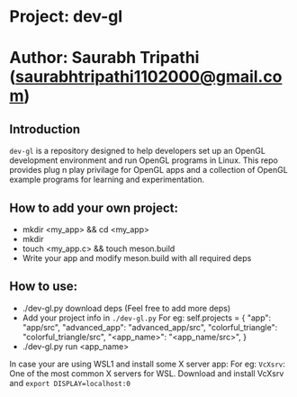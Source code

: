 # Project: dev-gl
# Author: Saurabh Tripathi (saurabhtripathi1102000@gmail.com)

## Introduction
`dev-gl` is a repository designed to help developers set up an OpenGL development environment and run OpenGL programs in Linux. This repo provides plug n play privilage for OpenGL apps and a collection of OpenGL example programs for learning and experimentation.

## How to add your own project:
* mkdir <my_app> && cd <my_app>
* mkdir <src>
* touch <my_app.c> && touch meson.build
* Write your app and modify meson.build with all required deps


## How to use:
* ./dev-gl.py download deps (Feel free to add more deps)
* Add your project info in `./dev-gl.py`
  For eg: self.projects = {
            "app": "app/src",
            "advanced_app": "advanced_app/src",
            "colorful_triangle": "colorful_triangle/src",
            "<app_name>": "<app_name/src>",
            }
* ./dev-gl.py run <app_name>


In case your are using WSL1 and install some X server app:
For eg: 
`VcXsrv`: One of the most common X servers for WSL.
Download and install VcXsrv and
`export DISPLAY=localhost:0`
